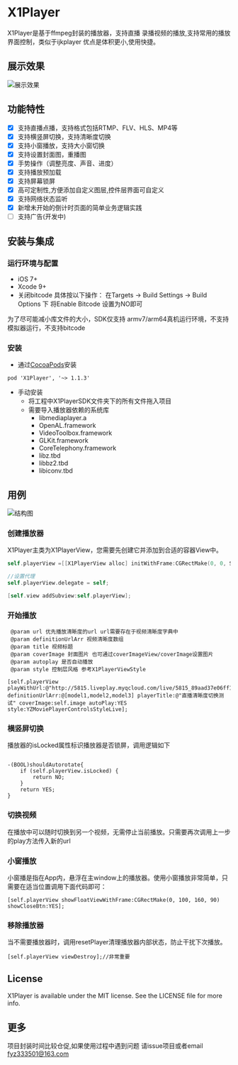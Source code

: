 
# X1Player

X1Player是基于ffmpeg封装的播放器，支持直播 录播视频的播放,支持常用的播放界面控制，类似于ijkplayer 优点是体积更小,使用快捷。

## 展示效果

![展示效果](https://github.com/diamondfive/X1Player/blob/develop/showtime.png?raw=true)


## 功能特性
- [x] 支持直播点播，支持格式包括RTMP、FLV、HLS、MP4等
- [x] 支持横竖屏切换，支持清晰度切换
- [x] 支持小窗播放，支持大小窗切换
- [x] 支持设置封面图，重播图
- [x] 手势操作（调整亮度、声音、进度）
- [x] 支持播放预加载
- [x] 支持屏幕锁屏
- [x] 高可定制性,方便添加自定义图层,控件层界面可自定义
- [x] 支持网络状态监听
- [x] 新增未开始的倒计时页面的简单业务逻辑实践
- [ ] 支持广告(开发中)

## 安装与集成
### 运行环境与配置
- iOS 7+
- Xcode 9+
- 关闭bitcode
具体按以下操作：
在Targets -> Build Settings -> Build Options 下
将Enable Bitcode 设置为NO即可
 
 为了尽可能减小库文件的大小，SDK仅支持 armv7/arm64真机运行环境，不支持模拟器运行，不支持bitcode
 

### 安装
- 通过[CocoaPods](https://cocoapods.org)安装

```objc
pod 'X1Player', '~> 1.1.3'
```

- 手动安装
   - 将工程中X1PlayerSDK文件夹下的所有文件拖入项目
   - 需要导入播放器依赖的系统库
      - libmediaplayer.a
      - OpenAL.framework
      - VideoToolbox.framework
      - GLKit.framework
      - CoreTelephony.framework
      - libz.tbd
      - libbz2.tbd
      - libiconv.tbd
      
## 用例

![结构图](https://github.com/diamondfive/X1Player/blob/develop/结构图.png?raw=true)
### 创建播放器
X1Player主类为X1PlayerView，您需要先创建它并添加到合适的容器View中。

```objective-c
self.playerView =[[X1PlayerView alloc] initWithFrame:CGRectMake(0, 0, SCREEN_WIDTH, SCREEN_WIDTH*9/16)];

//设置代理
self.playerView.delegate = self;

[self.view addSubview:self.playerView];

```

### 开始播放

```
 @param url 优先播放清晰度的url url需要存在于视频清晰度字典中
 @param definitionUrlArr 视频清晰度数组
 @param title 视频标题
 @param coverImage 封面图片 也可通过coverImageView/coverImage设置图片
 @param autoplay 是否自动播放
 @param style 控制层风格 参考X1PlayerViewStyle
 
[self.playerView playWithUrl:@"http://5815.liveplay.myqcloud.com/live/5815_89aad37e06ff11e892905cb9018cf0d4_900.flv" definitionUrlArr:@[model1,model2,model3] playerTitle:@"直播清晰度切换测试" coverImage:self.image autoPlay:YES style:YZMoviePlayerControlsStyleLive];
```

### 横竖屏切换

播放器的isLocked属性标识播放器是否锁屏，调用逻辑如下

```

-(BOOL)shouldAutorotate{
    if (self.playerView.isLocked) {
        return NO;
    }
    return YES;
}
```

 

### 切换视频

在播放中可以随时切换到另一个视频，无需停止当前播放。只需要再次调用上一步的play方法传入新的url


### 小窗播放
小窗播是指在App内，悬浮在主window上的播放器。使用小窗播放非常简单，只需要在适当位置调用下面代码即可：

```
[self.playerView showFloatViewWithFrame:CGRectMake(0, 100, 160, 90) showCloseBtn:YES];
```

### 移除播放器
当不需要播放器时，调用resetPlayer清理播放器内部状态，防止干扰下次播放。

```
[self.playerView viewDestroy];//非常重要
```

## License

X1Player is available under the MIT license. See the LICENSE file for more info.

## 更多

项目封装时间比较仓促,如果使用过程中遇到问题 请issue项目或者email fyz333501@163.com





